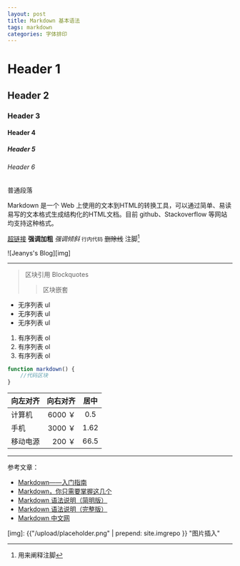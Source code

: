 ```yaml
---
layout: post
title: Markdown 基本语法
tags: markdown
categories: 字体排印
---
```


# Header 1
## Header 2
### Header 3
#### Header 4
##### Header 5
######  Header 6

普通段落

Markdown 是一个 Web 上使用的文本到HTML的转换工具，可以通过简单、易读易写的文本格式生成结构化的HTML文档。目前 github、Stackoverflow 等网站均支持这种格式。

[超链接](http://jeanys.github.io/ "link")
**强调加粗**
*强调倾斜*
`行内代码`
~~删除线~~
注脚[^footnote]

![Jeanys's Blog][img]

---

> 区块引用 Blockquotes
> > 区块嵌套

+ 无序列表 ul
+ 无序列表 ul
+ 无序列表 ul

1. 有序列表 ol
2. 有序列表 ol
3. 有序列表 ol

```javascript
function markdown() {
    //代码区块
}
```

| 向左对齐  | 向右对齐 | 居中 |
| :-------- | --------:| :--: |
| 计算机    |  6000 ￥ | 0.5  |
| 手机      |  3000 ￥ | 1.62 |
| 移动电源  |   200 ￥ | 66.5 |

---

参考文章：

+ [Markdown——入门指南][1]
+ [Markdown，你只需要掌握这几个][2]
+ [Markdown 语法说明（简明版）][3]
+ [Markdown 语法说明（完整版）][4]
+ [Markdown 中文网][5]

[1]: http://www.jianshu.com/p/1e402922ee32/ "By @Te_Lee"
[2]: https://www.zybuluo.com/AntLog/note/63228 "By @作业部落"
[3]: http://wowubuntu.com/markdown/basic.html "By @riku"
[4]: http://wowubuntu.com/markdown/index.html "By @riku"
[5]: http://www.markdown.cn

[img]: {{"/upload/placeholder.png" | prepend: site.imgrepo }} "图片插入"
[^footnote]: 用来阐释注脚
